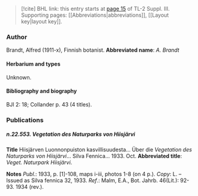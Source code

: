 > [!cite] BHL link: this entry starts at [page 15](https://www.biodiversitylibrary.org/page/33266322) of TL-2 Suppl. III.
> Supporting pages: [[Abbreviations|abbreviations]], [[Layout key|layout key]].

### Author

Brandt, Alfred (1911-x), Finnish botanist. 
**Abbreviated name**: *A. Brandt*

#### Herbarium and types

Unknown.

#### Bibliography and biography

BJI 2: 18; Collander p. 43 (4 titles).

### Publications

##### n.22.553. Vegetation des Naturparks von Hiisjärvi

**Title**
Hiisjärven Luonnonpuiston kasvillisuudesta... Über die *Vegetation des Naturparks von Hiisjärvi*... Silva Fennica... 1933. Oct.
**Abbreviated title**: *Veget. Naturpark Hiisjärvi*.

**Notes**
*Publ*.: 1933, p. \[1\]-108, maps i-iii, photos 1-8 (on 4 p.). *Copy*: L. – Issued as Silva fennica 32, 1933.
*Ref*.: Malm, E.A., Bot. Jahrb. 46(Lit.): 92-93. 1934 (rev.).

